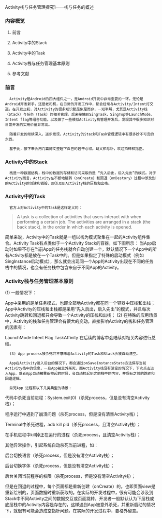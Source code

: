 Activity栈与任务管理探究1——栈与任务的概述
### 内容概览
1. 前言

2. Activity中的Stack

3. Activity中的Task

4. Activity栈与任务管理基本原则

5. 参考文献

### 前言
      Activity是Android的四大组件之一，是Android开发中非常重要的一环。无论是Android开发新手，还是老司机，在日常的开发工作中，都会经常与Activity/Intent打交道。在开发之初，对Activity的很多知识都是似是而非，一知半解，尤其是Activity栈（Stack）与任务（Task）的相关管理。后来接触到SingTask，SingTop等LaunchMode、 Intent flag等组合功能，以及做了一些模拟Activity栈管理开发后，发现其中很多知识对日常开发的实用价值非常高。

      随着开发的继续深入，逐步发现，Activity的Stack和Task管理逻辑中有很多妙不可言的东西。

      基于此，接下来会用几篇博文整理下自己的若干心得。疑义相与析，欢迎拍砖和指正。

### Activity中的Stack
      栈是一种数据结构，栈中的数据的存储和访问采取的是 “先入后出，后入先出”的模式。对于Activity而言，Activity在不断地跳转（onCreate）和回退（onDestory）过程中涉及到的Activity的创建和销毁，即涉及到Activity栈的压栈和出栈。

### Activity中的Task
      官方上对Activity中的Task是这样定义的：

>A task is a collection of activities that users interact with when performing a certain job. The activities are arranged in a stack (the back stack), in the order in which each activity is opened.

简单来说，Activity中的Task就是一组以栈为模式聚集在一起的Activity组件集合。Activity Task有点类似于一个Activity Stack的容器，如下图所示：
当App启动时如果不存在当前App的任务栈就会自动创建一个，默认情况下一个App中的所有Activity都是放在一个Task中的。但是如果指定了特殊的启动模式（例如SingInstance启动模式），那么就会出现同一个App的Activity出现在不同的任务栈中的情况，也会有任务栈中包含来自于不同App的Activity。

### Activity栈与任务管理基本原则
(1) 一般情况下：

App中采用的是单任务模式，也即全部地Activity都在同一个容器中压栈和出栈；
App中Activity的压栈和出栈都是采用“先入后出，后入先出”的模式，并且每次Activity跳转和回退都只会导致一个Activity的压栈和出栈；
      (2) 在特殊的应用场景中，Activity的栈和任务管理会有很大的变动，直接影响Activity的栈和任务管理的因素有：

LaunchMode
Intent Flag
TaskAffinity
      在后续的博客中会陆续对相关内容进行总结。

      (3) App process被杀死并不意味着Activity的Task和Stack会被自动清空。

      App在Activity进入后台的情况下，都会通过onSaveInstanceState方法保存当前Activity栈中的信息，一旦App被意外杀死，而Activity栈没有清空的情况下，下次点击进入App，或者App自动被重新拉起的时候，会自动拉起到之前栈中的内容，并保有之前的跳转和回退逻辑。

      杀死App 进程有以下几类典型的场景：

代码中杀死当前进程：System.exit(0)（杀死process，但是没有清空Activity栈）；

程序运行中遇到了崩溃问题（杀死process，但是没有清空Activity栈）；

Terminal中杀死进程，adb kill pid（杀死process，且清空Activity栈）；

在手机进程中kill掉正在运行的进程（杀死process，且清空Activity栈）；

其他异常操作，引起系统自动杀死当前进程，如：

后台切换语言（杀死process，但是没有清空Activity栈）；

后台切换字体（杀死process，但是没有清空Activity栈）；

后台关闭当前程序的权限（杀死process，但是没有清空Activity栈）；

但是在回退的过程中，每个页面都是重新创建（onCreate）的，也即页面view是重新绘制的，页面数据时重新获取的。在实际的开发过程中，很有可能会涉及到Stack中不同Activity之间的数据交互或页面跳转，开发者一般默认认为下层栈或底层栈中的Activity内容是存在的，这样遇到App被意外杀死，并重新启动的情况下，就很有可能会造成空指针问题。在实际的开发过程中，要格外留意。